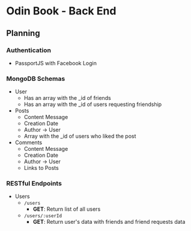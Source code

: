 # Odin Book - Back End

## Planning

### Authentication

- PassportJS with Facebook Login

### MongoDB Schemas

- User
  - Has an array with the \_id of friends
  - Has an array with the \_id of users requesting friendship
- Posts
  - Content Message
  - Creation Date
  - Author -> User
  - Array with the \_id of users who liked the post
- Comments
  - Content Message
  - Creation Date
  - Author -> User
  - Links to Posts

### RESTful Endpoints

- Users
  - `/users`
    - **GET**: Return list of all users
  - `/users/:userId`
    - **GET**: Return user's data with friends and friend requests data
